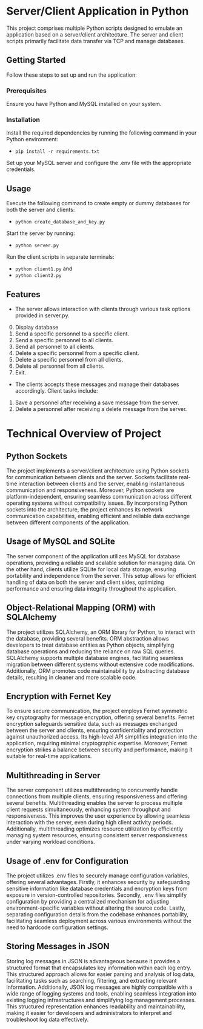 # Server/Client Application in Python

This project comprises multiple Python scripts designed to emulate an application based on a server/client architecture. The server and client scripts primarily facilitate data transfer via TCP and manage databases.

## Getting Started

Follow these steps to set up and run the application:

### Prerequisites

Ensure you have Python and MySQL installed on your system.

### Installation

Install the required dependencies by running the following command in your Python environment:
- ```pip install -r requirements.txt```

Set up your MySQL server and configure the .env file with the appropriate credentials.

## Usage

Execute the following command to create empty or dummy databases for both the server and clients:
- ```python create_database_and_key.py```

Start the server by running:
- ```python server.py```

Run the client scripts in separate terminals:
- ```python client1.py```
and 
- ```python client2.py```

## Features

- The server allows interaction with clients through various task options provided in server.py.
0. Display database
1. Send a specific personnel to a specific client.
2. Send a specific personnel to all clients.
3. Send all personnel to all clients.
4. Delete a specific personnel from a specific client.
5. Delete a specific personnel from all clients.
6. Delete all personnel from all clients.
7. Exit.


- The clients accepts these messages and manage their databases accordingly. Client tasks include:
1. Save a personnel after receiving a save message from the server.
2. Delete a personnel after receiving a delete message from the server.

# Technical Overview of Project

## Python Sockets

The project implements a server/client architecture using Python sockets for communication between clients and the server. Sockets facilitate real-time interaction between clients and the server, enabling instantaneous communication and responsiveness. Moreover, Python sockets are platform-independent, ensuring seamless communication across different operating systems without compatibility issues. By incorporating Python sockets into the architecture, the project enhances its network communication capabilities, enabling efficient and reliable data exchange between different components of the application.

## Usage of MySQL and SQLite

The server component of the application utilizes MySQL for database operations, providing a reliable and scalable solution for managing data. On the other hand, clients utilize SQLite for local data storage, ensuring portability and independence from the server. This setup allows for efficient handling of data on both the server and client sides, optimizing performance and ensuring data integrity throughout the application.

## Object-Relational Mapping (ORM) with SQLAlchemy

The project utilizes SQLAlchemy, an ORM library for Python, to interact with the database, providing several benefits. ORM abstraction allows developers to treat database entities as Python objects, simplifying database operations and reducing the reliance on raw SQL queries. SQLAlchemy supports multiple database engines, facilitating seamless migration between different systems without extensive code modifications. Additionally, ORM promotes code maintainability by abstracting database details, resulting in cleaner and more scalable code.

## Encryption with Fernet Key

To ensure secure communication, the project employs Fernet symmetric key cryptography for message encryption, offering several benefits. Fernet encryption safeguards sensitive data, such as messages exchanged between the server and clients, ensuring confidentiality and protection against unauthorized access. Its high-level API simplifies integration into the application, requiring minimal cryptographic expertise. Moreover, Fernet encryption strikes a balance between security and performance, making it suitable for real-time applications.

## Multithreading in Server

The server component utilizes multithreading to concurrently handle connections from multiple clients, ensuring responsiveness and offering several benefits. Multithreading enables the server to process multiple client requests simultaneously, enhancing system throughput and responsiveness. This improves the user experience by allowing seamless interaction with the server, even during high client activity periods. Additionally, multithreading optimizes resource utilization by efficiently managing system resources, ensuring consistent server responsiveness under varying workload conditions.

## Usage of .env for Configuration

The project utilizes .env files to securely manage configuration variables, offering several advantages. Firstly, it enhances security by safeguarding sensitive information like database credentials and encryption keys from exposure in version-controlled repositories. Secondly, .env files simplify configuration by providing a centralized mechanism for adjusting environment-specific variables without altering the source code. Lastly, separating configuration details from the codebase enhances portability, facilitating seamless deployment across various environments without the need to hardcode configuration settings.

## Storing Messages in JSON

Storing log messages in JSON is advantageous because it provides a structured format that encapsulates key information within each log entry. This structured approach allows for easier parsing and analysis of log data, facilitating tasks such as searching, filtering, and extracting relevant information. Additionally, JSON log messages are highly compatible with a wide range of logging systems and tools, enabling seamless integration into existing logging infrastructures and simplifying log management processes. This structured representation enhances readability and maintainability, making it easier for developers and administrators to interpret and troubleshoot log data effectively.